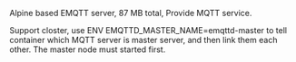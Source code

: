 Alpine based EMQTT server, 87 MB total, Provide MQTT service.

Support closter, use ENV EMQTTD_MASTER_NAME=emqttd-master to tell container which MQTT server is master server,
and then link them each other. The master node must started first.
